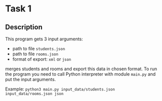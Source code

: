 # Task 1
## Description
This program gets 3 input arguments: 
* path to file `students.json`
* path to file `rooms.json` 
* format of export: `xml` or `json`

merges students and rooms and export this data in chosen format.
To run the program you need to call Python interpreter with module `main.py` and put the input arguments.

Example:
```python3 main.py input_data/students.json input_data/rooms.json json```